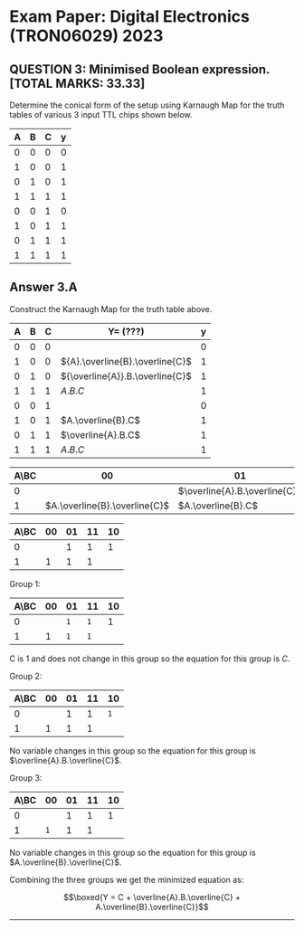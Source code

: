 
# Exam Paper: Digital Electronics (TRON06029) 2023


## QUESTION 3: Minimised Boolean expression. [TOTAL MARKS: 33.33]

Determine the conical form of the setup using Karnaugh Map for the truth
tables of various 3 input TTL chips shown below.

| A | B | C | y |
|---|---|---|---|
| 0 | 0 | 0 | 0 |
| 1 | 0 | 0 | 1 |
| 0 | 1 | 0 | 1 |
| 1 | 1 | 1 | 1 |
| 0 | 0 | 1 | 0 |
| 1 | 0 | 1 | 1 |
| 0 | 1 | 1 | 1 |
| 1 | 1 | 1 | 1 |

## Answer 3.A

Construct the Karnaugh Map for the truth table above.

| A | B | C | Y= (???)                        | y |
|---|---|---|---------------------------------|---|
| 0 | 0 | 0 |                                 | 0 |
| 1 | 0 | 0 | ${A}.\overline{B}.\overline{C}$ | 1 |
| 0 | 1 | 0 | ${\overline{A}}.B.\overline{C}$ | 1 |
| 1 | 1 | 1 | ${A}.B.C$                       | 1 |
| 0 | 0 | 1 |                                 | 0 |
| 1 | 0 | 1 | $A.\overline{B}.C$              | 1 |
| 0 | 1 | 1 | $\overline{A}.B.C$              | 1 |
| 1 | 1 | 1 | $A.B.C$                         | 1 |

| A\BC | 00                            | 01                            | 11                 | 10                            |
|------|-------------------------------|-------------------------------|--------------------|-------------------------------|
| 0    |                               | $\overline{A}.B.\overline{C}$ | $\overline{A}.B.C$ | $\overline{A}.B.\overline{C}$ |
| 1    | $A.\overline{B}.\overline{C}$ | $A.\overline{B}.C$            | $A.B.C$            |                               |

| A\BC | 00 | 01 | 11 | 10 |
|------|----|----|----|----|
| 0    |    | 1  | 1  | 1  |
| 1    | 1  | 1  | 1  |    |

Group 1:

| A\BC | 00 | 01  | 11  | 10 |
|------|----|-----|-----|----|
| 0    |    | `1` | `1` | 1  |
| 1    | 1  | `1` | `1` |    |

C is 1 and does not change in this group so the equation for this group is $C$.

Group 2:

| A\BC | 00 | 01 | 11 | 10  |
|------|----|----|----|-----|
| 0    |    | 1  | 1  | `1` |
| 1    | 1  | 1  | 1  |     |

No variable changes in this group so the equation for this group is $\overline{A}.B.\overline{C}$.

Group 3:

| A\BC | 00 | 01 | 11 | 10  |
|------|----|----|----|-----|
| 0    |    | 1  | 1  | 1 |
| 1    | `1`  | 1  | 1  |     |

No variable changes in this group so the equation for this group is $A.\overline{B}.\overline{C}$.

Combining the three groups we get the minimized equation as:

$$\boxed{Y = C + \overline{A}.B.\overline{C} + A.\overline{B}.\overline{C}}$$

---
